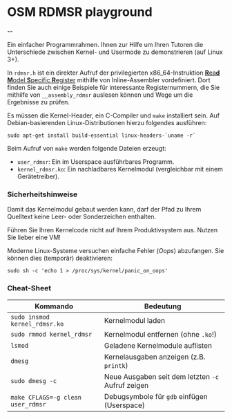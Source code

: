 # OSM RDMSR playground

--

Ein einfacher Programmrahmen. Ihnen zur Hilfe um Ihren Tutoren die Unterschiede zwischen Kernel- und Usermode zu demonstrieren (auf Linux 3+).

In `rdmsr.h` ist ein direkter Aufruf der privilegierten x86_64-Instruktion [**R**ea**d** **M**odel **S**pecific **R**egister](https://www.felixcloutier.com/x86/RDMSR.html) mithilfe von Inline-Assembler vordefiniert. Dort finden Sie auch einige Beispiele für interessante Registernummern, die Sie mithilfe von `__assembly_rdmsr` auslesen können und Wege um die Ergebnisse zu prüfen.

Es müssen die Kernel-Header, ein C-Compiler und `make` installiert sein. Auf Debian-basierenden Linux-Distributionen hierzu folgendes ausführen:

	sudo apt-get install build-essential linux-headers-`uname -r`

Beim Aufruf von `make` werden folgende Dateien erzeugt:

* `user_rdmsr`: Ein im Userspace ausführbares Programm.
* `kernel_rdmsr.ko`: Ein nachladbares Kernelmodul (vergleichbar mit einem Gerätetreiber).

### Sicherheitshinweise

Damit das Kernelmodul gebaut werden kann, darf der Pfad zu Ihrem Quelltext keine Leer- oder Sonderzeichen enthalten.

Führen Sie Ihren Kernelcode nicht auf Ihrem Produktivsystem aus. Nutzen Sie lieber eine VM!

Moderne Linux-Systeme versuchen einfache Fehler (*Oops*) abzufangen. Sie können dies (temporär) deaktivieren:

	sudo sh -c 'echo 1 > /proc/sys/kernel/panic_on_oops'

### Cheat-Sheet

| Kommando                          | Bedeutung                                         |
|-----------------------------------|---------------------------------------------------|
| `sudo insmod kernel_rdmsr.ko`     | Kernelmodul laden                                 |
| `sudo rmmod kernel_rdmsr`         | Kernelmodul entfernen (ohne `.ko`!)               |
| `lsmod`                           | Geladene Kernelmodule auflisten                   |
| `dmesg`                           | Kernelausgaben anzeigen (z.B. `printk`)           |
| `sudo dmesg -c`                   | Neue Ausgaben seit dem letzten `-c` Aufruf zeigen |
| `make CFLAGS=-g clean user_rdmsr` | Debugsymbole für `gdb` einfügen (Userspace)       |
